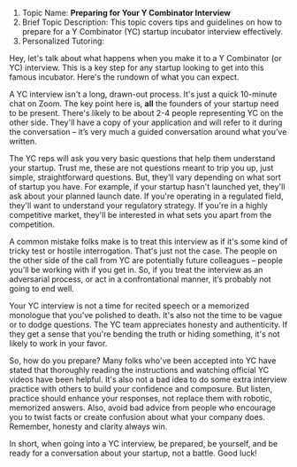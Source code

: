 1. Topic Name: **Preparing for Your Y Combinator Interview**
2. Brief Topic Description: This topic covers tips and guidelines on how to prepare for a Y Combinator (YC) startup incubator interview effectively. 
3. Personalized Tutoring:

Hey, let's talk about what happens when you make it to a Y Combinator (or YC) interview. This is a key step for any startup looking to get into this famous incubator. Here's the rundown of what you can expect.

A YC interview isn't a long, drawn-out process. It's just a quick 10-minute chat on Zoom. The key point here is, **all** the founders of your startup need to be present. There's likely to be about 2-4 people representing YC on the other side. They'll have a copy of your application and will refer to it during the conversation – it’s very much a guided conversation around what you’ve written.

The YC reps will ask you very basic questions that help them understand your startup. Trust me, these are not questions meant to trip you up, just simple, straightforward questions. But, they’ll vary depending on what sort of startup you have. For example, if your startup hasn't launched yet, they'll ask about your planned launch date. If you're operating in a regulated field, they'll want to understand your regulatory strategy. If you're in a highly competitive market, they'll be interested in what sets you apart from the competition.

A common mistake folks make is to treat this interview as if it's some kind of tricky test or hostile interrogation. That's just not the case. The people on the other side of the call from YC are potentially future colleagues – people you'll be working with if you get in. So, if you treat the interview as an adversarial process, or act in a confrontational manner, it’s probably not going to end well. 

Your YC interview is not a time for recited speech or a memorized monologue that you've polished to death. It's also not the time to be vague or to dodge questions. The YC team appreciates honesty and authenticity. If they get a sense that you're bending the truth or hiding something, it's not likely to work in your favor. 

So, how do you prepare? Many folks who've been accepted into YC have stated that thoroughly reading the instructions and watching official YC videos have been helpful. It's also not a bad idea to do some extra interview practice with others to build your confidence and composure. But listen, practice should enhance your responses, not replace them with robotic, memorized answers. Also, avoid bad advice from people who encourage you to twist facts or create confusion about what your company does. Remember, honesty and clarity always win.

In short, when going into a YC interview, be prepared, be yourself, and be ready for a conversation about your startup, not a battle. Good luck!